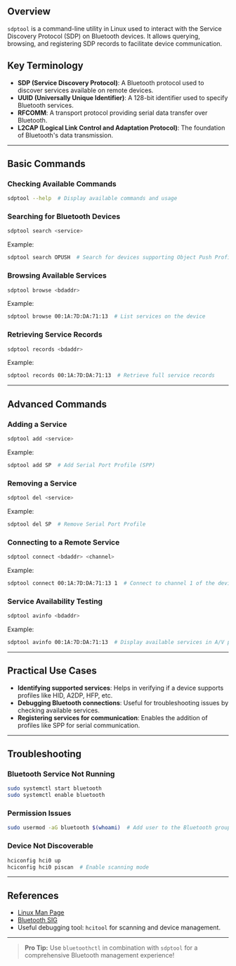 ## Overview

`sdptool` is a command-line utility in Linux used to interact with the Service Discovery Protocol (SDP) on Bluetooth devices. It allows querying, browsing, and registering SDP records to facilitate device communication.

## Key Terminology

- **SDP (Service Discovery Protocol)**: A Bluetooth protocol used to discover services available on remote devices.
- **UUID (Universally Unique Identifier)**: A 128-bit identifier used to specify Bluetooth services.
- **RFCOMM**: A transport protocol providing serial data transfer over Bluetooth.
- **L2CAP (Logical Link Control and Adaptation Protocol)**: The foundation of Bluetooth's data transmission.

---

## Basic Commands

### Checking Available Commands

```bash
sdptool --help  # Display available commands and usage
```

### Searching for Bluetooth Devices

```bash
sdptool search <service>
```

Example:

```bash
sdptool search OPUSH  # Search for devices supporting Object Push Profile (OPP)
```

### Browsing Available Services

```bash
sdptool browse <bdaddr>
```

Example:

```bash
sdptool browse 00:1A:7D:DA:71:13  # List services on the device
```

### Retrieving Service Records

```bash
sdptool records <bdaddr>
```

Example:

```bash
sdptool records 00:1A:7D:DA:71:13  # Retrieve full service records
```

---

## Advanced Commands

### Adding a Service

```bash
sdptool add <service>
```

Example:

```bash
sdptool add SP  # Add Serial Port Profile (SPP)
```

### Removing a Service

```bash
sdptool del <service>
```

Example:

```bash
sdptool del SP  # Remove Serial Port Profile
```

### Connecting to a Remote Service

```bash
sdptool connect <bdaddr> <channel>
```

Example:

```bash
sdptool connect 00:1A:7D:DA:71:13 1  # Connect to channel 1 of the device
```

### Service Availability Testing

```bash
sdptool avinfo <bdaddr>
```

Example:

```bash
sdptool avinfo 00:1A:7D:DA:71:13  # Display available services in A/V profile
```

---

## Practical Use Cases

- **Identifying supported services**: Helps in verifying if a device supports profiles like HID, A2DP, HFP, etc.
- **Debugging Bluetooth connections**: Useful for troubleshooting issues by checking available services.
- **Registering services for communication**: Enables the addition of profiles like SPP for serial communication.

---

## Troubleshooting

### Bluetooth Service Not Running

```bash
sudo systemctl start bluetooth
sudo systemctl enable bluetooth
```

### Permission Issues

```bash
sudo usermod -aG bluetooth $(whoami)  # Add user to the Bluetooth group
```

### Device Not Discoverable

```bash
hciconfig hci0 up
hciconfig hci0 piscan  # Enable scanning mode
```

---

## References

- [Linux Man Page](https://man7.org/linux/man-pages/man1/sdptool.1.html)
- [Bluetooth SIG](https://www.bluetooth.com/)
- Useful debugging tool: `hcitool` for scanning and device management.

---

> **Pro Tip:** Use `bluetoothctl` in combination with `sdptool` for a comprehensive Bluetooth management experience!